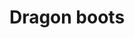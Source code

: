 ---
layout: item
title: Dragon boots
item-id: 11840
datatable: true
id: 11840
name: "Dragon boots"
members: true
lowalch: 8000
highalch: 12000
examine: "These will protect my feet."
monsters:
  - id: 2212
    name: "Spiritual mage"
    members: true
    combat_level: 120
    wiki_url: "https://oldschool.runescape.wiki/w/Spiritual_mage#Saradomin"
    drops:
      - quantity: "1"
        rarity: 0.0078125
        drop_requirements: null
  - id: 2244
    name: "Spiritual mage"
    members: true
    combat_level: 121
    wiki_url: "https://oldschool.runescape.wiki/w/Spiritual_mage#Bandos"
    drops:
      - quantity: "1"
        rarity: 0.0078125
        drop_requirements: null
  - id: 3168
    name: "Spiritual mage"
    members: true
    combat_level: 122
    wiki_url: "https://oldschool.runescape.wiki/w/Spiritual_mage#Armadyl"
    drops:
      - quantity: "1"
        rarity: 0.0078125
        drop_requirements: null
---